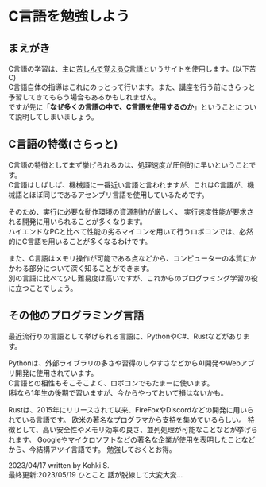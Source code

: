# C言語を勉強しよう
## まえがき
C言語の学習は、主に[苦しんで覚えるC言語](https://9cguide.appspot.com/index.html)というサイトを使用します。(以下苦C)   
C言語自体の指導はこれにのっとって行います。また、講座を行う前にさらっと予習してきてもらう場合もあるかもしれません。  
ですが先に「**なぜ多くの言語の中で、C言語を使用するのか**」ということについて説明してしまいましょう。  

## C言語の特徴(さらっと)
C言語の特徴としてまず挙げられるのは、処理速度が圧倒的に早いということです。  
C言語はしばしば、機械語に一番近い言語と言われますが、これはC言語が、機械語とほぼ同じであるアセンブリ言語を使用しているためです。  

そのため、実行に必要な動作環境の資源制約が厳しく、
実行速度性能が要求される開発に用いられることが多くなります。  
ハイエンドなPCと比べて性能の劣るマイコンを用いて行うロボコンでは、必然的にC言語を用いることが多くなるわけです。

また、C言語はメモリ操作が可能である点などから、コンピューターの本質にかかわる部分について深く知ることができます。  
別の言語に比べて少し難易度は高いですが、これからのプログラミング学習の役に立つことでしょう。

## その他のプログラミング言語
最近流行りの言語として挙げられる言語に、PythonやC#、Rustなどがあります。

Pythonは、外部ライブラリの多さや習得のしやすさなどからAI開発やWebアプリ開発に使用されています。   
C言語との相性もそこそこよく、ロボコンでもたまーに使います。  
I科なら1年生の後期で習いますが、今からやっておいて損はないかも。

Rustは、2015年にリリースされて以来、FireFoxやDiscordなどの開発に用いられている言語です。
欧米の著名なプログラマから支持を集めているらしい。
特徴として、高い安全性やメモリ効率の良さ、並列処理が可能なことなどが挙げられます。
Googleやマイクロソフトなどの著名な企業が使用を表明したことなどから、今結構アツイ言語です。
勉強しておくとお得。    

2023/04/17 written by Kohki S.  
最終更新:2023/05/19
ひとこと 話が脱線して大変大変...